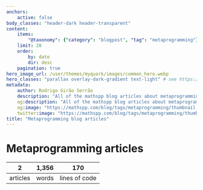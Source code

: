 ```yaml
---
anchors:
    active: false
body_classes: "header-dark header-transparent"
content:
    items:
        "@taxonomy": {"category": "blogpost", "tag": "metaprogramming"}
    limit: 20
    order:
        by: date
        dir: desc
    pagination: true
hero_image_url: /user/themes/myquark/images/common_hero.webp
hero_classes: "parallax overlay-dark-gradient text-light" # see https://demo.getgrav.org/blog-skeleton/blog/hero-classes
metadata:
    author: Rodrigo Girão Serrão
    description: "All of the mathspp blog articles about metaprogramming."
    og:description: "All of the mathspp blog articles about metaprogramming."
    og:image: "https://mathspp.com/blog/tags/metaprogramming/thumbnail.webp"
    twitter:image: "https://mathspp.com/blog/tags/metaprogramming/thumbnail.webp"
title: "Metaprogramming blog articles"
---
```


# Metaprogramming articles


<table class="stats-table">
    <thead>
        <tr>
            <th style="text-align: center;">2</th>
            <th style="text-align: center;">1,356</th>
            <th style="text-align: center;">170</th>
        </tr>
    </thead>
    <tbody>
        <tr>
            <td style="text-align: center;">articles</td>
            <td style="text-align: center;">words</td>
            <td style="text-align: center;">lines of code</td>
        </tr>
    </tbody>
</table>